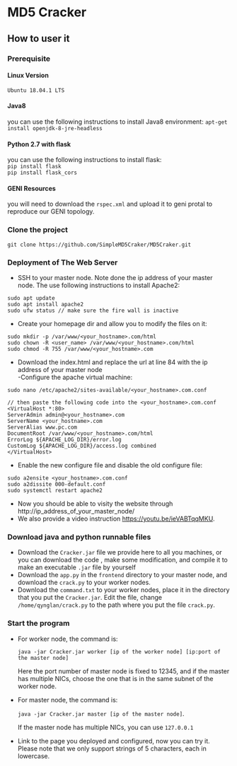 # MD5 Cracker

## How to user it

### Prerequisite
#### Linux Version
`Ubuntu 18.04.1 LTS` 

#### Java8
you can use the following instructions to install Java8 environment:
`apt-get install openjdk-8-jre-headless`

#### Python 2.7 with flask
you can use the following instructions to install flask:  
`pip install flask`  
`pip install flask_cors`

#### GENI Resources  
you will need to download the `rspec.xml` and upload it to geni protal to reproduce our GENI topology.  

### Clone the project
`git clone https://github.com/SimpleMD5Craker/MD5Craker.git`

### Deployment of The Web Server
- SSH to your master node. Note done the ip address of your master node. The use following instructions to install Apache2:  
```
sudo apt update
sudo apt install apache2
sudo ufw status // make sure the fire wall is inactive
```  
- Create your homepage dir and allow you to modify the files on it:  
```
sudo mkdir -p /var/www/<your_hostname>.com/html
sudo chown -R <user_name> /var/www/<your_hostname>.com/html
sudo chmod -R 755 /var/www/<your_hostname>.com
```  
- Download the index.html and replace the url at line 84 with the ip address of your master node  
-Configure the apache virtual machine:  
```
sudo nano /etc/apache2/sites-available/<your_hostname>.com.conf

// then paste the following code into the <your_hostname>.com.conf
<VirtualHost *:80>
ServerAdmin admin@<your_hostname>.com
ServerName <your_hostname>.com
ServerAlias www.pc.com
DocumentRoot /var/www/<your_hostname>.com/html
ErrorLog ${APACHE_LOG_DIR}/error.log
CustomLog ${APACHE_LOG_DIR}/access.log combined
</VirtualHost>
```
- Enable the new configure file and disable the old configure file:
```
sudo a2ensite <your_hostname>.com.conf
sudo a2dissite 000-default.conf
sudo systemctl restart apache2
```
- Now you should be able to visity the website through http://ip_address_of_your_master_node/
- We also provide a video instruction https://youtu.be/ieVABTqqMKU.


### Download java and python runnable files

- Download the `Cracker.jar` file we provide here to all you machines, or you can download the code , make some modification, and compile it to make an executable `.jar` file by yourself
- Download the `app.py` in the `frontend` directory to your master node, and download the `crack.py` to your worker nodes.
- Download the `command.txt` to your worker nodes, place it in the directory that you put the `Cracker.jar`. Edit the file,  change `/home/qynglan/crack.py` to the path where you put the file `crack.py`.



### Start the program

- For worker node, the command is:

  `java -jar Cracker.jar worker [ip of the worker node] [ip:port of the master node]`

  Here the port number of master node is fixed to 12345, and if the master has multiple NICs, choose the one that is in the same subnet of the worker node.

- For master node, the command is:

  `java -jar Cracker.jar master [ip of the master node]`.

  If the master node has multiple NICs, you can use `127.0.0.1`

- Link to the page you deployed and configured, now you can try it. Please note that we only support strings of 5 characters, each in lowercase.



